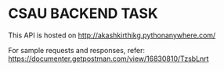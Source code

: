 # **CSAU BACKEND TASK**
This API is hosted on http://akashkirthikg.pythonanywhere.com/

For sample requests and responses, refer:
https://documenter.getpostman.com/view/16830810/TzsbLnrt



